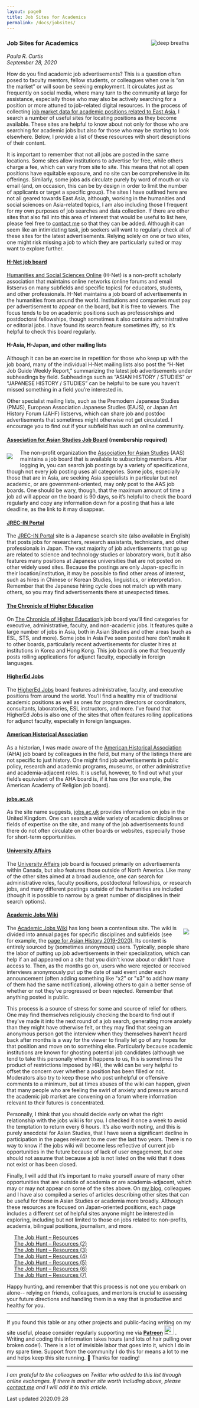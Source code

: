 ```yaml
---
layout: page0
title: Job Sites for Academics
permalink: /docs/jobsites/
---
```


<div style>
<img src="/images/article_jobs.jpg" alt="deep breaths" style="float:right;max-width:30%;padding: 10px 10px 10px 15px;">
</div>
<h3>Job Sites for Academics</h3>
<p></p>
<em>Paula R. Curtis</em><br>
<em>September 28, 2020</em><br>
<p></p>
How do you find academic job advertisements? This is a question often posed to faculty mentors, fellow students, or colleagues when one is “on the market” or will soon be seeking employment. It circulates just as frequently on social media, where many turn to the community at large for assistance, especially those who may also be actively searching for a position or more attuned to job-related digital resources. In the process of collecting <a href="http://prcurtis.com/projects/jobs2020/">job market data for academic positions related to East Asia</a>, I search a number of useful sites for locating positions as they become available. These sites are helpful to know about not only for those who are searching for academic jobs but also for those who may be starting to look elsewhere. Below, I provide a list of these resources with short descriptions of their content.
<p></p>
It is important to remember that not all jobs are posted in the same locations. Some sites allow institutions to advertise for free, while others charge a fee, which can vary from site to site. This means that not all open positions have equitable exposure, and no site can be comprehensive in its offerings. Similarly, some jobs ads circulate purely by word of mouth or via email (and, on occasion, this can be by design in order to limit the number of applicants or target a specific group). The sites I have outlined here are not all geared towards East Asia, although, working in the humanities and social sciences on Asia-related topics, I am also including those I frequent for my own purposes of job searches and data collection. If there are other sites that also fall into this area of interest that would be useful to list here, please feel free to <a href="/contact/">contact me</a> so that they can be added. Although it can seem like an intimidating task, job seekers will want to regularly check all of these sites for the latest advertisements. Relying solely on one or two sites, one might risk missing a job to which they are particularly suited or may want to explore further.
<p></p>
<h4><a href="https://www.h-net.org/jobs/job_browse.php">H-Net job board</a></h4>
<p></p>
<a href="https://www.h-net.org/jobs/job_browse.php">Humanities and Social Sciences Online</a> (H-Net) is a non-profit scholarly association that maintains online networks (online forums and email listservs on many subfields and specific topics) for educators, students, and other professionals. H-Net maintains a job board of advertisements in the humanities from around the world. Institutions and companies must pay per advertisement to appear on the board, but it is free to viewers. The focus tends to be on academic positions such as professorships and postdoctoral fellowships, though sometimes it also contains administrative or editorial jobs. I have found its search feature sometimes iffy, so it’s helpful to check this board regularly.
<p></p>
<h4>H-Asia, H-Japan, and other mailing lists</h4>
<p></p>
Although it can be an exercise in repetition for those who keep up with the job board, many of the individual H-Net mailing lists also post the “H-Net Job Guide Weekly Report,” summarizing the latest job advertisements under subheadings by field. Subheadings such as “ASIAN HISTORY / STUDIES”  or “JAPANESE HISTORY / STUDIES” can be helpful to be sure you haven’t missed something in a field you’re interested in.
<p></p>
Other specialist mailing lists, such as the Premodern Japanese Studies (PMJS), European Association Japanese Studies (EAJS), or Japan Art History Forum (JAHF) listservs, which can share job and postdoc advertisements that sometimes might otherwise not get circulated. I encourage you to find out if your subfield has such an online community.
<p></p>
<h4><a href="https://www.asianstudies.org/job-board/">Association for Asian Studies Job Board</a> (membership required)</h4>
<p></p>
<div style>
<img src="/images/article_jobs_AAS.png" style="float:left;max-width:50%;padding: 10px 20px 10px 0px;">
</div>The non-profit organization the <a href="https://www.asianstudies.org/">Association for Asian Studies</a> (AAS) maintains a job board that is available to subscribing members. After logging in, you can search job postings by a variety of specifications, though not every job posting uses all categories. Some jobs, especially those that are in Asia, are seeking Asia specialists in particular but not academic, or are government-oriented, may only post to the AAS job boards. One should be wary, though, that the maximum amount of time a job ad will appear on the board is 90 days, so it’s helpful to check the board regularly and copy any information down for a posting that has a late deadline, as the link to it may disappear.
<p></p>
<h4><a href="https://jrecin.jst.go.jp/">JREC-IN Portal</a></h4>
<p></p>
The <a href="https://jrecin.jst.go.jp/">JREC-IN Portal</a> site is a Japanese search site (also available in English) that posts jobs for researchers, research assistants, technicians, and other professionals in Japan. The vast majority of job advertisements that go up are related to science and technology studies or laboratory work, but it also features many positions at Japanese universities that are not posted on other widely used sites. Because the postings are only Japan-specific in their location/institution, it may be possible to find other areas of interest, such as hires in Chinese or Korean Studies, linguistics, or interpretation. Remember that the Japanese hiring cycle does not match up with many others, so you may find advertisements there at unexpected times.
<p></p>
<h4><a href="https://jobs.chronicle.com/">The Chronicle of Higher Education</a></h4>
<p></p>
On <a href="https://jobs.chronicle.com/">The Chronicle of Higher Education</a>’s job board you’ll find categories for executive, administrative, faculty, and non-academic jobs. It features quite a large number of jobs in Asia, both in Asian Studies and other areas (such as ESL, STS, and more). Some jobs in Asia I’ve seen posted here don’t make it to other boards, particularly recent advertisements for cluster hires at institutions in Korea and Hong Kong. This job board is one that frequently posts rolling applications for adjunct faculty, especially in foreign languages.
<p></p>
<h4><a href="https://www.higheredjobs.com/search/">HigherEd Jobs</a></h4>
<p></p>
The <a href="https://www.higheredjobs.com/search/">HigherEd Jobs</a> board features administrative, faculty, and executive positions from around the world. You’ll find a healthy mix of traditional academic positions as well as ones for program directors or coordinators, consultants, laboratories, ESL instructors, and more. I’ve found that HigherEd Jobs is also one of the sites that often features rolling applications for adjunct faculty, especially in foreign languages.
<p></p>
<h4><a href="https://careers.historians.org/jobs">American Historical Association</a></h4>
<p></p>
As a historian, I was made aware of the <a href="https://www.historians.org/">American Historical Association</a> (AHA) job board by colleagues in the field, but many of the listings there are not specific to just history. One might find job advertisements in public policy, research and academic programs, museums, or other administrative and academia-adjacent roles. It is useful, however, to find out what your field’s equivalent of the AHA board is, if it has one (for example, the American Academy of Religion job board).
<p></p>
<h4><a href="https://www.jobs.ac.uk/">jobs.ac.uk</a></h4>
<p></p>
As the site name suggests, <a href="https://www.jobs.ac.uk/">jobs.ac.uk</a> provides information on jobs in the United Kingdom. One can search a wide variety of academic disciplines or fields of expertise on the site, and many of the job advertisements found there do not often circulate on other boards or websites, especially those for short-term opportunities.
<p></p>
<h4><a href="https://www.universityaffairs.ca/search-job/">University Affairs</a></h4>
<p></p>
The <a href="https://www.universityaffairs.ca/search-job/">University Affairs</a> job board is focused primarily on advertisements within Canada, but also features those outside of North America. Like many of the other sites aimed at a broad audience, one can search for administrative roles, faculty positions, postdoctoral fellowships, or research jobs, and many different postings outside of the humanities are included (though it is possible to narrow by a great number of disciplines in their search options).
<p></p>
<h4><a href="https://academicjobs.wikia.org/">Academic Jobs Wiki</a></h4>
<p></p>
<div style>
<img src="/images/article_jobs_wiki.png" style="float:right;max-width:40%;padding: 10px 10px 10px 15px;">
</div>
The <a href="https://academicjobs.wikia.org/">Academic Jobs Wiki</a> has long been a contentious site. The wiki is divided into annual pages for specific disciplines and subfields (see for example, the <a href="https://academicjobs.wikia.org/wiki/Asian_History_2019-20">page for Asian History 2019-2020)</a>. Its content is entirely sourced by (sometimes anonymous) users. Typically, people share the labor of putting up job advertisements in their specialization, which can help if an ad appeared on a site that you didn’t know about or didn’t have access to. Then, as the months go on, users who were rejected or received interviews anonymously put up the date of said event under each announcement (often adding something like "x2" or "x3" to add how many of them had the same notification), allowing others to gain a better sense of whether or not they’ve progressed or been rejected. Remember that anything posted is public.
<p></p>
This process is a source of stress for some and source of relief for others. One may find themselves religiously checking the board to find out if they’ve made it into the next round of a job search, generating more anxiety than they might have otherwise felt, or they may find that seeing an anonymous person got the interview when they themselves haven’t heard back after months is a way for the viewer to finally let go of any hopes for that position and move on to something else. Particularly because academic institutions are known for ghosting potential job candidates (although we tend to take this personally when it happens to us, this is sometimes the product of restrictions imposed by HR), the wiki can be very helpful to offset the concern over whether a position has been filled or not. Moderators also try to keep those who post unhelpful or offensive comments to a minimum, but at times abuses of the wiki can happen, given that many people who are feeling the swirl of anxiety and pressure around the academic job market are convening on a forum where information relevant to their futures is concentrated.
<p></p>
Personally, I think that you should decide early on what the right relationship with the jobs wiki is for you. I checked it once a week to avoid the temptation to return every 6 hours. It’s also worth noting, and this is purely anecdotal for Asian Studies, that I have seen a significant decline in participation in the pages relevant to me over the last two years. There is no way to know if the jobs wiki will become less reflective of current job opportunities in the future because of lack of user engagement, but one should not assume that because a job is not listed on the wiki that it does not exist or has been closed.

Finally, I will add that it’s important to make yourself aware of many other opportunities that are outside of academia or are academia-adjacent, which may or may not appear on some of the sites above. On <a href="http://shinpaideshou.com/">my blog</a>, colleagues and I have also compiled a series of articles describing other sites that can be useful for those in Asian Studies or academia more broadly. Although these resources are focused on Japan-oriented positions, each page includes a different set of helpful sites anyone might be interested in exploring, including but not limited to those on jobs related to: non-profits, academia, bilingual positions, journalism, and more.
<p></p>
<span style="padding-left: 20px; display:block">
<a href="https://shinpaideshou.com/2012/06/20/the-job-hunt-resources/">The Job Hunt – Resources</a><br>
<a href="https://shinpaideshou.com/2015/06/24/the-job-hunt-resources-2/">The Job Hunt – Resources (2)</a><br>
<a href="https://shinpaideshou.com/2015/07/08/the-job-hunt-resources-3/">The Job Hunt – Resources (3)</a><br>
<a href="https://shinpaideshou.com/2015/07/22/the-job-hunt-resources-4/">The Job Hunt – Resources (4)</a><br>
<a href="https://shinpaideshou.com/2015/08/05/the-job-hunt-resources-5/">The Job Hunt – Resources (5)</a><br>
<a href="https://shinpaideshou.com/2015/08/19/the-job-hunt-resources-6/">The Job Hunt – Resources (6)</a><br>
<a href="https://shinpaideshou.com/2015/09/02/the-job-hunt-resources-7/">The Job Hunt – Resources (7)</a><br>
</span>
<p></p>
Happy hunting, and remember that this process is not one you embark on alone-- relying on friends, colleagues, and mentors is crucial to assessing your future directions and handling them in a way that is productive and healthy for you.
<p></p>
<hr>
<p></p>
If you found this table or any other projects and public-facing writing on my site useful, please consider regularly supporting me via <b><a href="https://www.patreon.com/prcurtis">Patreon</a></b> <a href="https://www.patreon.com/prcurtis"><img src="/images/patreon_circle1.png" alt="Patreon" width="25px"></a> . Writing and coding this information takes hours (and lots of hair pulling over broken code!). There is a lot of invisible labor that goes into it, which I do in my spare time. Support from the community I do this for means a lot to me and helps keep this site running. 🙂 Thanks for reading!
<p></p>
<hr>
<p></p>
<em>I am grateful to the colleagues on Twitter who added to this list through online exchanges. If there is another site worth including above, please <a href="/contact/">contact me</a> and I will add it to this article.</em>
<p></p>
Last updated 2020.09.28
